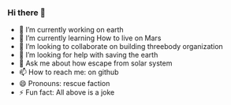 ### Hi there 👋

<!--
**kkkelicheng/kkkelicheng** is a ✨ _special_ ✨ repository because its `README.md` (this file) appears on your GitHub profile.

Here are some ideas to get you started:

- 🔭 I’m currently working on ...
- 🌱 I’m currently learning ...
- 👯 I’m looking to collaborate on ...
- 🤔 I’m looking for help with ...
- 💬 Ask me about ...
- 📫 How to reach me: ...
- 😄 Pronouns: ...
- ⚡ Fun fact: ...
-->

- 🔭 I’m currently working on earth
- 🌱 I’m currently learning How to live on Mars
- 👯 I’m looking to collaborate on building threebody organization
- 🤔 I’m looking for help with saving the earth
- 💬 Ask me about how escape from solar system
- 📫 How to reach me: on github
- 😄 Pronouns: rescue faction
- ⚡ Fun fact: All above is a joke
